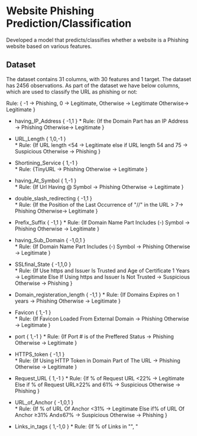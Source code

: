 # Website Phishing Prediction/Classification

Developed a model that predicts/classifies whether a website is a Phishing website based on various features.

## Dataset
The dataset contains 31 columns, with 30 features and 1 target. The dataset has 2456 observations. As part of the dataset we have below columns, which are used to classify the URL as phishing or not:

Rule: { -1 → Phishing, 0 → Legitimate, Otherwise → Legitimate   Otherwise→ Legitimate }



* having_IP_Address { -1,1 } 
          * Rule: {If the Domain Part has an IP Address → Phishing   Otherwise→ Legitimate }

* URL_Length { 1,0,-1 }   
      * Rule: {If URL length <54 → Legitimate  else if URL length 54 and 75 → Suspicious   Otherwise → Phishing }

* Shortining_Service { 1,-1 }   
      * Rule: {TinyURL → Phishing   Otherwise → Legitimate }

* having_At_Symbol { 1,-1 }   
      * Rule: {If Url Having @ Symbol → Phishing   Otherwise → Legitimate }

* double_slash_redirecting { -1,1 }   
      * Rule:  {If the Position of the Last Occurrence of "//" in the URL > 7→ Phishing      Otherwise→ Legitimate }

* Prefix_Suffix { -1,1 }
      * Rule:  {If Domain Name Part Includes (-) Symbol → Phishing    Otherwise → Legitimate }

* having_Sub_Domain { -1,0,1 }    
      * Rule: {If Domain Name Part Includes (-) Symbol → Phishing     Otherwise → Legitimate }

* SSLfinal_State { -1,1,0 }   
      * Rule: {If Use https and Issuer Is Trusted and Age of Certificate 1 Years → Legitimate    Else If Using https and Issuer Is Not Trusted  → Suspicious       Otherwise → Phishing }

* Domain_registeration_length { -1,1 }
      * Rule: {If Domains Expires on 1 years → Phishing    Otherwise → Legitimate }

* Favicon { 1,-1 }    
      * Rule: {If Favicon Loaded From External Domain → Phishing     Otherwise → Legitimate }


* port { 1,-1 } 
      * Rule: {If Port # is of the Preffered Status → Phishing     Otherwise → Legitimate }

* HTTPS_token { -1,1 }    
      * Rule: {If Using HTTP Token in Domain Part of The URL → Phishing     Otherwise → Legitimate }

* Request_URL { 1,-1 } 
      * Rule: {If % of Request URL <22% → Legitimate     Else if % of Request URL≥22% and 61% → Suspicious     Otherwise → Phishing  }


* URL_of_Anchor { -1,0,1 }    
      * Rule:  {If % of URL Of Anchor <31%  → Legitimate      Else if% of URL Of Anchor ≥31% And≤67% → Suspicious       Otherwise → Phishing }

* Links_in_tags { 1,-1,0 } 
      * Rule: {If % of Links in "<Meta>", "<Script>" and "<Link>"<17%  → Legitimate     Else if % of Links in <Meta>", "<Script>" and "<Link>" ≥17% And≤81% → Suspicious      Otherwise → Phishing }

* SFH { -1,1,0 }    
      * Rule: {If SFH is "about: blank" Or Is Empty → Phishing      Else if SFH Refers To A Different Domain → Suspicious      Otherwise  → Legitimate }

* Submitting_to_email { -1,1 }    
      * Rule: {If Using "mail()" or "mailto:" Function to Submit User Information → Phishing     Otherwise  → Legitimate }

* Abnormal_URL { -1,1 }   
      * Rule: {If The Host Name Is Not Included In URL → Phishing     Otherwise → Legitimate }

* Redirect { 0,1 }   
      * Rule: {If #ofRedirect Page≤1 → Legitimate     Else if #of Redirect Page≥2 And<4 → Suspicious     Otherwise → Phishing }

* on_mouseover { 1,-1 }  
      * Rule: {If onMouseOver Changes Status Bar → Phishing      Else if It Does't Change Status Bar → Legitimate }

* RightClick { 1,-1 }  
      * Rule: {If Right Click Disabled → Phishing     Otherwise → Legitimate }


* popUpWidnow { 1,-1 }   
      * Rule: {If Popoup Window Contains Text Fields→ Phishing      Otherwise → Legitimate }

* Iframe { 1,-1 }   
      * Rule: {If Using iframe → Phishing     Otherwise → Legitimate }

* age_of_domain { -1,1 }   
      * Rule: {If Age Of Domain≥6 months → Legitimate     Otherwise → Phishing }

* DNSRecord { -1,1 }   
      * Rule: {If no DNS Record For The Domain → Phishing     Otherwise → Legitimate }

* web_traffic { -1,0,1 }   
      * Rule: {If Website Rank<100,000 → Legitimate     Else if Website Rank>100,000 → Suspicious     Otherwise → Phishing }

* Page_Rank { -1,1 }   
      * Rule: {If PageRank<0.2 → Phishing     Otherwise → Legitimate  }

* Google_Index { 1,-1 }  
      * Rule: {If Webpage Indexed by Google → Legitimate      Otherwise → Phishing }

* Links_pointing_to_page { 1,0,-1 }  
      * Rule: {If #Of Link Pointing to The Webpage=0 → Phishing     Else if #Of Link Pointing to The Webpage>0 and≤2 → Suspicious     Otherwise → Legitimate }

* Statistical_report { -1,1 }  
      * Rule: {If Host Belongs to Top Phishing IPs or Top Phishing Domains → Phishing     Otherwise → Legitimate }

* Result { -1,0 }  
      * Rule: {If  0 → Phishing    Else If 1 → Legitimate }

